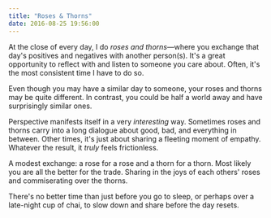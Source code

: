 ```yaml
---
title: "Roses & Thorns"
date: 2016-08-25 19:56:00
---
```


At the close of every day, I do *roses and thorns*—where you exchange that day's positives and negatives with another person(s). It's a great opportunity to reflect with and listen to someone you care about. Often, it's the most consistent time I have to do so.

Even though you may have a similar day to someone, your roses and thorns may be quite different. In contrast, you could be half a world away and have surprisingly similar ones.

Perspective manifests itself in a very *interesting* way. Sometimes roses and thorns carry into a long dialogue about good, bad, and everything in between. Other times, it's just about sharing a fleeting moment of empathy. Whatever the result, it *truly* feels frictionless.

A modest exchange: a rose for a rose and a thorn for a thorn. Most likely you are all the better for the trade. Sharing in the joys of each others' roses and commiserating over the thorns.

There's no better time than just before you go to sleep, or perhaps over a late-night cup of chai, to slow down and share before the day resets.
